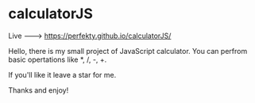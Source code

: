 # calculatorJS
Live --->  https://perfekty.github.io/calculatorJS/

Hello,
there is my small project of JavaScript calculator.
You can perfrom basic opertations like *, /, -, +.

If you'll like it leave a star for me.

Thanks and enjoy!
